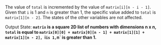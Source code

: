 The value of `total` is incremented by the value of `matrix[i][n - i - 1]`. Given that `i` is 1 and `n` is greater than 1, the specific value added to `total` is `matrix[1][n - 2]`. The states of the other variables are not affected.

Output State: **`matrix` is a square 2D list of numbers with dimensions n x n, `total` is equal to `matrix[0][0] + matrix[0][n - 1] + matrix[1][1] + matrix[1][n - 2], `i` is 1, `n` is greater than 1.**
